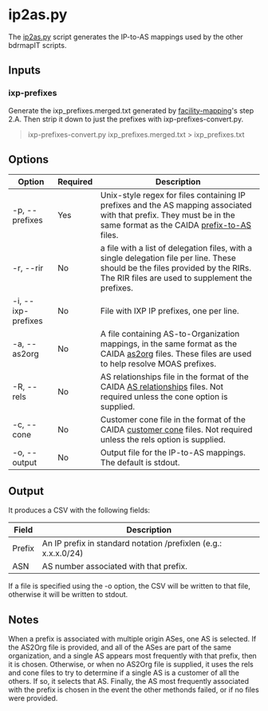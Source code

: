 # ip2as.py
The [ip2as.py](ip2as.py) script generates the IP-to-AS mappings used by the other bdrmapIT scripts.

## Inputs
### ixp-prefixes
Generate the ixp_prefixes.merged.txt generated by [facility-mapping](https://github.com/CAIDA/facilities-mapping)'s step 2.A.  Then strip it down to just the prefixes with ixp-prefixes-convert.py.

> ixp-prefixes-convert.py ixp_prefixes.merged.txt > ixp_prefixes.txt

## Options
|Option|Required|Description|
|---|---|---|
|-p, --prefixes|Yes|Unix-style regex for files containing IP prefixes and the AS mapping associated with that prefix. They must be in the same format as the CAIDA [prefix-to-AS](http://data.caida.org/datasets/routing/README.txt) files.|
|-r, --rir|No|a file with a list of delegation files, with a single delegation file per line. These should be the files provided by the RIRs. The RIR files are used to supplement the prefixes.|
|-i, --ixp-prefixes|No|File with IXP IP prefixes, one per line.|
|-a, --as2org|No|A file containing AS-to-Organization mappings, in the same format as the CAIDA [as2org](http://data.caida.org/datasets/as-organizations/README.txt) files. These files are used to help resolve MOAS prefixes.|
|-R, --rels|No|AS relationships file in the format of the CAIDA [AS relationships](http://data.caida.org/datasets/as-relationships/README.txt) files. Not required unless the cone option is supplied.|
|-c, --cone|No|Customer cone file in the format of the CAIDA [customer cone](http://data.caida.org/datasets/as-relationships/README.txt) files. Not required unless the rels option is supplied.|
|-o, --output|No|Output file for the IP-to-AS mappings. The default is stdout.|

## Output
It produces a CSV with the following fields:

|Field|Description|
|---|---|
|Prefix|An IP prefix in standard notation <network>/prefixlen (e.g.: x.x.x.0/24) |
|ASN|AS number associated with that prefix.|

If a file is specified using the -o option, the CSV will be written to that file, otherwise it will be written to stdout.

## Notes
When a prefix is associated with multiple origin ASes, one AS is selected.
If the AS2Org file is provided, and all of the ASes are part of the same organization, and a single AS appears most frequently with that prefix, then it is chosen. Otherwise, or when no AS2Org file is supplied, it uses the rels and cone files to try to determine if a single AS is a customer of all the others. If so, it selects that AS. Finally, the AS most frequently associated with the prefix is chosen in the event the other methonds failed, or if no files were provided.
